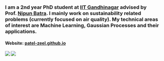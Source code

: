 ### I am a 2nd year PhD student at [IIT Gandhinagar](https://www.iitgn.ac.in/) advised by Prof. [Nipun Batra](https://nipunbatra.github.io/). I mainly work on sustainability related problems (currently focused on air quality). My technical areas of interest are Machine Learning, Gaussian Processes and their applications.

#### Website: [patel-zeel.github.io](https://patel-zeel.github.io/)

<a href="https://github.com/anuraghazra/github-readme-stats">
<img align="left" src="https://github-readme-stats.vercel.app/api?username=patel-zeel&count_private=true&show_icons=true&theme=radical" />
</a>
<a href="https://github.com/anuraghazra/convoychat">
<img align="center" src="https://github-readme-stats.vercel.app/api/top-langs/?username=patel-zeel&layout=compact" />
</a>
